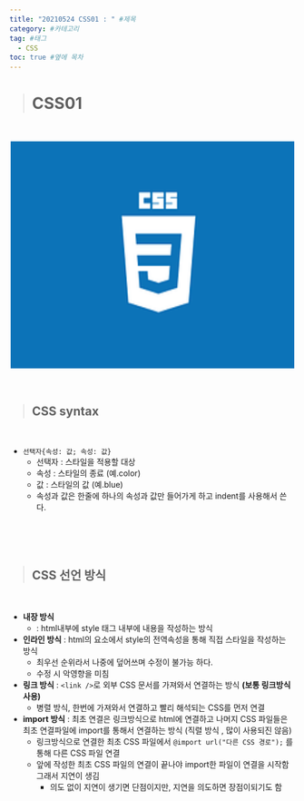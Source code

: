 ```yaml
---
title: "20210524 CSS01 : " #제목
category: #카테고리
tag: #태그
  - CSS
toc: true #옆에 목차
---
```


> # CSS01

<br>

<p align="center">
<img src="../assets/img/css_logo.png" width="500px" height="400px">
</p>

<br>

> ## CSS syntax

<br>

- `선택자{속성: 값; 속성: 값}`
  - 선택자 : 스타일을 적용할 대상
  - 속성 : 스타일의 종료 (예.color)
  - 값 : 스타일의 값 (예.blue)
  - 속성과 값은 한줄에 하나의 속성과 값만 들어가게 하고 indent를 사용해서 쓴다.

<br>
<br>
<br>

> ## CSS 선언 방식

<br>

- **내장 방식**
  - : html내부에 style 태그 내부에 내용을 작성하는 방식
- **인라인 방식** : html의 요소에서 style의 전역속성을 통해 직접 스타일을 작성하는 방식
  - 최우선 순위라서 나중에 덮어쓰며 수정이 불가능 하다.
  - 수정 시 악영향을 미침
- **링크 방식** : `<link />`로 외부 CSS 문서를 가져와서 연결하는 방식 **(보통 링크방식 사용)**
  - 병렬 방식, 한번에 가져와서 연결하고 빨리 해석되는 CSS를 먼저 연결
- **import 방식** : 최초 연결은 링크방식으로 html에 연결하고 나머지 CSS 파일들은 최초 연결파일에 import를 통해서 연결하는 방식 (직렬 방식 , 많이 사용되진 않음)
  - 링크방식으로 연결한 최초 CSS 파일에서 `@import url("다른 CSS 경로");` 를 통해 다른 CSS 파일 연결
  - 앞에 작성한 최초 CSS 파일의 연결이 끝나야 import한 파일이 연결을 시작함 그래서 지연이 생김
    - 의도 없이 지연이 생기면 단점이지만, 지연을 의도하면 장점이되기도 함
